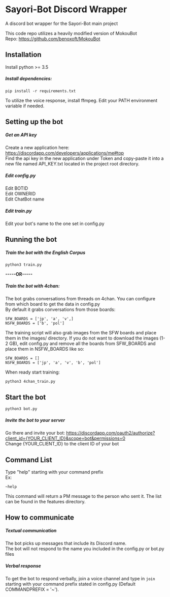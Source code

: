 # Sayori-Bot Discord Wrapper
A discord bot wrapper for the Sayori-Bot main project

This code repo utilizes a heavily modified version of MokouBot <br>
Repo: https://github.com/benoxoft/MokouBot

## Installation
Install python >= 3.5

##### Install dependencies:
```
pip install -r requirements.txt
```

To utilize the voice response, install ffmpeg.
Edit your PATH environment variable if needed.

## Setting up the bot

##### Get an API key
Create a new application here: https://discordapp.com/developers/applications/me#top <br>
Find the api key in the new application under Token and copy-paste it into a new file named API_KEY.txt located in the project root directory.<br>

##### Edit config.py

Edit BOTID <br>
Edit OWNERID <br>
Edit ChatBot name

##### Edit train.py

Edit your bot's name to the one set in config.py

## Running the bot

##### Train the bot with the English Corpus
```
python3 train.py
```

**-----OR-----**

##### Train the bot with 4chan:
The bot grabs conversations from threads on 4chan. You can configure from which board to get the data in config.py <br>
By default it grabs conversations from those boards:
```
SFW_BOARDS = ['jp', 'a', 'v',]
NSFW_BOARDS = ['b', 'pol']
```
The training script will also grab images from the SFW boards and place them in the images/ directory. If you do not want to download the images (1-2 GB), edit config.py and remove all the boards from SFW_BOARDS and place them in NSFW_BOARDS like so:
```
SFW_BOARDS = []
NSFW_BOARDS = ['jp', 'a', 'v', 'b', 'pol']
```
When ready start training:
```
python3 4chan_train.py
```

## Start the bot
```
python3 bot.py
```

##### Invite the bot to your server
Go there and invite your bot: https://discordapp.com/oauth2/authorize?client_id={YOUR_CLIENT_ID}&scope=bot&permissions=0 <br>
Change {YOUR_CLIENT_ID} to the client ID of your bot

## Command List
Type "help" starting with your command prefix <br>
Ex: <br>
```
~help
```
This command will return a PM message to the person who sent it. The list can be found in the features directory.
## How to communicate
##### Textual communication
The bot picks up messages that include its Discord name. <br>
The bot will not respond to the name you included in the config.py or bot.py files <br>
##### Verbal response
To get the bot to respond verbally, join a voice channel and type in ```join``` starting with your command prefix stated in config.py (Default COMMANDPREFIX = '~').
